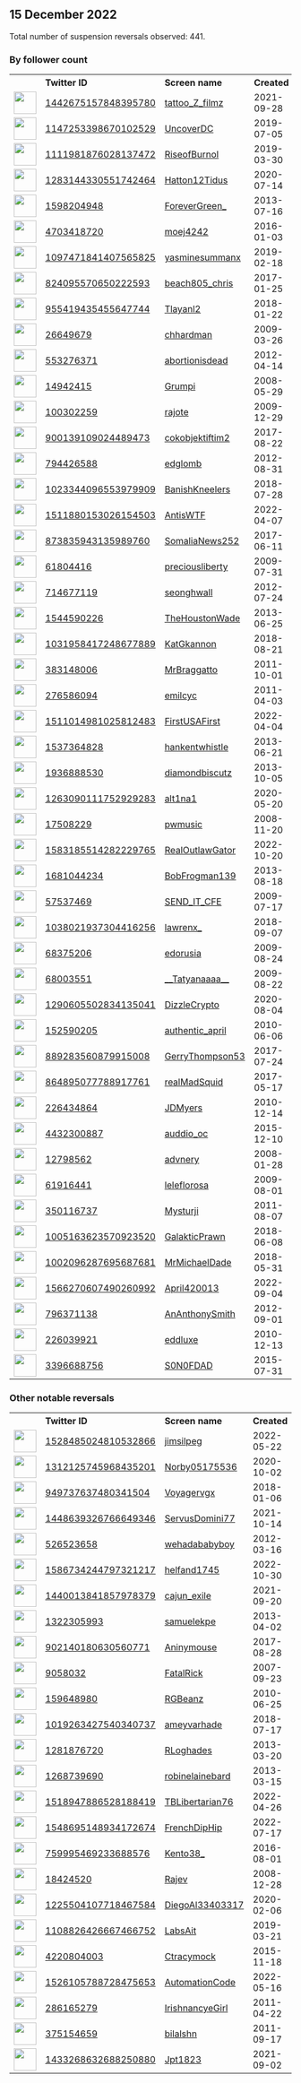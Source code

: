 
## 15 December 2022
Total number of suspension reversals observed: 441.

### By follower count
<table><tr><th></th><th align="left">Twitter ID</th><th align="left">Screen name</th>
<th align="left">Created</th><th align="left">Status</th><th align="left">Suspended</th><th align="left">Followers</th>
<tr><td><a href="https://pbs.twimg.com/profile_images/1626156143583318017/Cv8fdHX9_normal.jpg"><img src="https://pbs.twimg.com/profile_images/1626156143583318017/Cv8fdHX9_normal.jpg" width="40px" height="40px" align="center"/></a></td><td><a href="https://twitter.com/intent/user?user_id=1442675157848395780">1442675157848395780</a></td><td><a href="https://twitter.com/tattoo_Z_filmz">tattoo_Z_filmz</a></td><td>2021-09-28</td><td align="center"></td><td>2022-07-16</td><td>508529</td></tr>
<tr><td><a href="https://pbs.twimg.com/profile_images/1148630710837792772/txkx1EP7_normal.jpg"><img src="https://pbs.twimg.com/profile_images/1148630710837792772/txkx1EP7_normal.jpg" width="40px" height="40px" align="center"/></a></td><td><a href="https://twitter.com/intent/user?user_id=1147253398670102529">1147253398670102529</a></td><td><a href="https://twitter.com/UncoverDC">UncoverDC</a></td><td>2019-07-05</td><td align="center"></td><td></td><td>90567</td></tr>
<tr><td><a href="https://pbs.twimg.com/profile_images/1574234467287400457/r_otjDgp_normal.jpg"><img src="https://pbs.twimg.com/profile_images/1574234467287400457/r_otjDgp_normal.jpg" width="40px" height="40px" align="center"/></a></td><td><a href="https://twitter.com/intent/user?user_id=1111981876028137472">1111981876028137472</a></td><td><a href="https://twitter.com/RiseofBurnol">RiseofBurnol</a></td><td>2019-03-30</td><td align="center"></td><td>2022-10-25</td><td>27097</td></tr>
<tr><td><a href="https://pbs.twimg.com/profile_images/1613982856547602433/fXQ3AKLa_normal.jpg"><img src="https://pbs.twimg.com/profile_images/1613982856547602433/fXQ3AKLa_normal.jpg" width="40px" height="40px" align="center"/></a></td><td><a href="https://twitter.com/intent/user?user_id=1283144330551742464">1283144330551742464</a></td><td><a href="https://twitter.com/Hatton12Tidus">Hatton12Tidus</a></td><td>2020-07-14</td><td align="center"></td><td>2022-10-21</td><td>22558</td></tr>
<tr><td><a href="https://pbs.twimg.com/profile_images/1240542830608687104/giYpZZUC_normal.jpg"><img src="https://pbs.twimg.com/profile_images/1240542830608687104/giYpZZUC_normal.jpg" width="40px" height="40px" align="center"/></a></td><td><a href="https://twitter.com/intent/user?user_id=1598204948">1598204948</a></td><td><a href="https://twitter.com/ForeverGreen_">ForeverGreen_</a></td><td>2013-07-16</td><td align="center"></td><td></td><td>21194</td></tr>
<tr><td><a href="https://pbs.twimg.com/profile_images/1611774079123730433/DgXYdNzu_normal.jpg"><img src="https://pbs.twimg.com/profile_images/1611774079123730433/DgXYdNzu_normal.jpg" width="40px" height="40px" align="center"/></a></td><td><a href="https://twitter.com/intent/user?user_id=4703418720">4703418720</a></td><td><a href="https://twitter.com/moej4242">moej4242</a></td><td>2016-01-03</td><td align="center"></td><td></td><td>20329</td></tr>
<tr><td><a href="https://pbs.twimg.com/profile_images/1652422157417283586/x5Myc14p_normal.jpg"><img src="https://pbs.twimg.com/profile_images/1652422157417283586/x5Myc14p_normal.jpg" width="40px" height="40px" align="center"/></a></td><td><a href="https://twitter.com/intent/user?user_id=1097471841407565825">1097471841407565825</a></td><td><a href="https://twitter.com/yasminesummanx">yasminesummanx</a></td><td>2019-02-18</td><td align="center"></td><td>2022-12-03</td><td>19636</td></tr>
<tr><td><a href="https://pbs.twimg.com/profile_images/1021205589391597569/Or-BbRdb_normal.jpg"><img src="https://pbs.twimg.com/profile_images/1021205589391597569/Or-BbRdb_normal.jpg" width="40px" height="40px" align="center"/></a></td><td><a href="https://twitter.com/intent/user?user_id=824095570650222593">824095570650222593</a></td><td><a href="https://twitter.com/beach805_chris">beach805_chris</a></td><td>2017-01-25</td><td align="center">👋</td><td></td><td>17494</td></tr>
<tr><td><a href="https://pbs.twimg.com/profile_images/1569050090911711234/GC9xicq8_normal.jpg"><img src="https://pbs.twimg.com/profile_images/1569050090911711234/GC9xicq8_normal.jpg" width="40px" height="40px" align="center"/></a></td><td><a href="https://twitter.com/intent/user?user_id=955419435455647744">955419435455647744</a></td><td><a href="https://twitter.com/Tlayanl2">Tlayanl2</a></td><td>2018-01-22</td><td align="center"></td><td>2022-12-11</td><td>17449</td></tr>
<tr><td><a href="https://pbs.twimg.com/profile_images/1618024024537460736/J-VJWCAl_normal.jpg"><img src="https://pbs.twimg.com/profile_images/1618024024537460736/J-VJWCAl_normal.jpg" width="40px" height="40px" align="center"/></a></td><td><a href="https://twitter.com/intent/user?user_id=26649679">26649679</a></td><td><a href="https://twitter.com/chhardman">chhardman</a></td><td>2009-03-26</td><td align="center"></td><td>2022-12-03</td><td>11944</td></tr>
<tr><td><a href="https://pbs.twimg.com/profile_images/796262465533145088/WGJcqM7C_normal.jpg"><img src="https://pbs.twimg.com/profile_images/796262465533145088/WGJcqM7C_normal.jpg" width="40px" height="40px" align="center"/></a></td><td><a href="https://twitter.com/intent/user?user_id=553276371">553276371</a></td><td><a href="https://twitter.com/abortionisdead">abortionisdead</a></td><td>2012-04-14</td><td align="center"></td><td>2022-07-16</td><td>11922</td></tr>
<tr><td><a href="https://pbs.twimg.com/profile_images/1374413516485009411/PWc1w1lx_normal.jpg"><img src="https://pbs.twimg.com/profile_images/1374413516485009411/PWc1w1lx_normal.jpg" width="40px" height="40px" align="center"/></a></td><td><a href="https://twitter.com/intent/user?user_id=14942415">14942415</a></td><td><a href="https://twitter.com/Grumpi">Grumpi</a></td><td>2008-05-29</td><td align="center"></td><td></td><td>11793</td></tr>
<tr><td><a href="https://pbs.twimg.com/profile_images/1645806993297522688/g9eXb0Nj_normal.jpg"><img src="https://pbs.twimg.com/profile_images/1645806993297522688/g9eXb0Nj_normal.jpg" width="40px" height="40px" align="center"/></a></td><td><a href="https://twitter.com/intent/user?user_id=100302259">100302259</a></td><td><a href="https://twitter.com/rajote">rajote</a></td><td>2009-12-29</td><td align="center"></td><td></td><td>10923</td></tr>
<tr><td><a href="https://pbs.twimg.com/profile_images/1650172285528023040/-IO3cQ5A_normal.jpg"><img src="https://pbs.twimg.com/profile_images/1650172285528023040/-IO3cQ5A_normal.jpg" width="40px" height="40px" align="center"/></a></td><td><a href="https://twitter.com/intent/user?user_id=900139109024489473">900139109024489473</a></td><td><a href="https://twitter.com/cokobjektiftim2">cokobjektiftim2</a></td><td>2017-08-22</td><td align="center"></td><td>2022-02-25</td><td>10635</td></tr>
<tr><td><a href="https://pbs.twimg.com/profile_images/996873037197737986/iXL3lJMY_normal.jpg"><img src="https://pbs.twimg.com/profile_images/996873037197737986/iXL3lJMY_normal.jpg" width="40px" height="40px" align="center"/></a></td><td><a href="https://twitter.com/intent/user?user_id=794426588">794426588</a></td><td><a href="https://twitter.com/edglomb">edglomb</a></td><td>2012-08-31</td><td align="center">🚫</td><td>2022-12-13</td><td>10032</td></tr>
<tr><td><a href="https://pbs.twimg.com/profile_images/1290392790661300228/iR1PfhPi_normal.jpg"><img src="https://pbs.twimg.com/profile_images/1290392790661300228/iR1PfhPi_normal.jpg" width="40px" height="40px" align="center"/></a></td><td><a href="https://twitter.com/intent/user?user_id=1023344096553979909">1023344096553979909</a></td><td><a href="https://twitter.com/BanishKneelers">BanishKneelers</a></td><td>2018-07-28</td><td align="center"></td><td></td><td>9942</td></tr>
<tr><td><a href="https://pbs.twimg.com/profile_images/1604172158476886017/AK-Yy3db_normal.jpg"><img src="https://pbs.twimg.com/profile_images/1604172158476886017/AK-Yy3db_normal.jpg" width="40px" height="40px" align="center"/></a></td><td><a href="https://twitter.com/intent/user?user_id=1511880153026154503">1511880153026154503</a></td><td><a href="https://twitter.com/AntisWTF">AntisWTF</a></td><td>2022-04-07</td><td align="center"></td><td>2022-12-10</td><td>8729</td></tr>
<tr><td><a href="https://pbs.twimg.com/profile_images/1380856098069086208/wQMrUnQl_normal.jpg"><img src="https://pbs.twimg.com/profile_images/1380856098069086208/wQMrUnQl_normal.jpg" width="40px" height="40px" align="center"/></a></td><td><a href="https://twitter.com/intent/user?user_id=873835943135989760">873835943135989760</a></td><td><a href="https://twitter.com/SomaliaNews252">SomaliaNews252</a></td><td>2017-06-11</td><td align="center"></td><td>2022-09-16</td><td>8140</td></tr>
<tr><td><a href="https://pbs.twimg.com/profile_images/1326954324300328963/-xrGpj7f_normal.jpg"><img src="https://pbs.twimg.com/profile_images/1326954324300328963/-xrGpj7f_normal.jpg" width="40px" height="40px" align="center"/></a></td><td><a href="https://twitter.com/intent/user?user_id=61804416">61804416</a></td><td><a href="https://twitter.com/preciousliberty">preciousliberty</a></td><td>2009-07-31</td><td align="center"></td><td></td><td>7955</td></tr>
<tr><td><a href="https://pbs.twimg.com/profile_images/1411210180214153216/0hm6u7It_normal.jpg"><img src="https://pbs.twimg.com/profile_images/1411210180214153216/0hm6u7It_normal.jpg" width="40px" height="40px" align="center"/></a></td><td><a href="https://twitter.com/intent/user?user_id=714677119">714677119</a></td><td><a href="https://twitter.com/seonghwall">seonghwall</a></td><td>2012-07-24</td><td align="center"></td><td></td><td>7613</td></tr>
<tr><td><a href="https://pbs.twimg.com/profile_images/1649633212304613377/A_10i2Er_normal.jpg"><img src="https://pbs.twimg.com/profile_images/1649633212304613377/A_10i2Er_normal.jpg" width="40px" height="40px" align="center"/></a></td><td><a href="https://twitter.com/intent/user?user_id=1544590226">1544590226</a></td><td><a href="https://twitter.com/TheHoustonWade">TheHoustonWade</a></td><td>2013-06-25</td><td align="center"></td><td></td><td>7567</td></tr>
<tr><td><a href="https://pbs.twimg.com/profile_images/1285042074866221056/SU7tIiDb_normal.jpg"><img src="https://pbs.twimg.com/profile_images/1285042074866221056/SU7tIiDb_normal.jpg" width="40px" height="40px" align="center"/></a></td><td><a href="https://twitter.com/intent/user?user_id=1031958417248677889">1031958417248677889</a></td><td><a href="https://twitter.com/KatGkannon">KatGkannon</a></td><td>2018-08-21</td><td align="center"></td><td></td><td>6947</td></tr>
<tr><td><a href="https://pbs.twimg.com/profile_images/1630133217440276485/Dt3CRbdF_normal.jpg"><img src="https://pbs.twimg.com/profile_images/1630133217440276485/Dt3CRbdF_normal.jpg" width="40px" height="40px" align="center"/></a></td><td><a href="https://twitter.com/intent/user?user_id=383148006">383148006</a></td><td><a href="https://twitter.com/MrBraggatto">MrBraggatto</a></td><td>2011-10-01</td><td align="center"></td><td>2022-10-13</td><td>6462</td></tr>
<tr><td><a href="https://pbs.twimg.com/profile_images/1378705595763675136/xblHN8Iv_normal.jpg"><img src="https://pbs.twimg.com/profile_images/1378705595763675136/xblHN8Iv_normal.jpg" width="40px" height="40px" align="center"/></a></td><td><a href="https://twitter.com/intent/user?user_id=276586094">276586094</a></td><td><a href="https://twitter.com/emilcyc">emilcyc</a></td><td>2011-04-03</td><td align="center"></td><td>2022-11-15</td><td>6411</td></tr>
<tr><td><a href="https://pbs.twimg.com/profile_images/1594171871506882560/6WAknMZK_normal.jpg"><img src="https://pbs.twimg.com/profile_images/1594171871506882560/6WAknMZK_normal.jpg" width="40px" height="40px" align="center"/></a></td><td><a href="https://twitter.com/intent/user?user_id=1511014981025812483">1511014981025812483</a></td><td><a href="https://twitter.com/FirstUSAFirst">FirstUSAFirst</a></td><td>2022-04-04</td><td align="center"></td><td>2022-11-23</td><td>6336</td></tr>
<tr><td><a href="https://pbs.twimg.com/profile_images/1218010235417194496/j5Z1dHDO_normal.jpg"><img src="https://pbs.twimg.com/profile_images/1218010235417194496/j5Z1dHDO_normal.jpg" width="40px" height="40px" align="center"/></a></td><td><a href="https://twitter.com/intent/user?user_id=1537364828">1537364828</a></td><td><a href="https://twitter.com/hankentwhistle">hankentwhistle</a></td><td>2013-06-21</td><td align="center"></td><td>2022-06-13</td><td>5954</td></tr>
<tr><td><a href="https://pbs.twimg.com/profile_images/1657935519668670476/-DiggBpd_normal.jpg"><img src="https://pbs.twimg.com/profile_images/1657935519668670476/-DiggBpd_normal.jpg" width="40px" height="40px" align="center"/></a></td><td><a href="https://twitter.com/intent/user?user_id=1936888530">1936888530</a></td><td><a href="https://twitter.com/diamondbiscutz">diamondbiscutz</a></td><td>2013-10-05</td><td align="center"></td><td></td><td>5465</td></tr>
<tr><td><a href="https://pbs.twimg.com/profile_images/1623919723749466112/iRU5IbZY_normal.jpg"><img src="https://pbs.twimg.com/profile_images/1623919723749466112/iRU5IbZY_normal.jpg" width="40px" height="40px" align="center"/></a></td><td><a href="https://twitter.com/intent/user?user_id=1263090111752929283">1263090111752929283</a></td><td><a href="https://twitter.com/alt1na1">alt1na1</a></td><td>2020-05-20</td><td align="center">🔒</td><td>2022-03-31</td><td>4959</td></tr>
<tr><td><a href="https://pbs.twimg.com/profile_images/1066822694870618118/-WDhXllL_normal.jpg"><img src="https://pbs.twimg.com/profile_images/1066822694870618118/-WDhXllL_normal.jpg" width="40px" height="40px" align="center"/></a></td><td><a href="https://twitter.com/intent/user?user_id=17508229">17508229</a></td><td><a href="https://twitter.com/pwmusic">pwmusic</a></td><td>2008-11-20</td><td align="center"></td><td></td><td>4931</td></tr>
<tr><td><a href="https://pbs.twimg.com/profile_images/1657130626590429184/f7sB1cno_normal.jpg"><img src="https://pbs.twimg.com/profile_images/1657130626590429184/f7sB1cno_normal.jpg" width="40px" height="40px" align="center"/></a></td><td><a href="https://twitter.com/intent/user?user_id=1583185514282229765">1583185514282229765</a></td><td><a href="https://twitter.com/RealOutlawGator">RealOutlawGator</a></td><td>2022-10-20</td><td align="center"></td><td>2022-12-11</td><td>4843</td></tr>
<tr><td><a href="https://pbs.twimg.com/profile_images/378800000357256483/8d63e9534ac34a5f70d28a737ac7e663_normal.jpeg"><img src="https://pbs.twimg.com/profile_images/378800000357256483/8d63e9534ac34a5f70d28a737ac7e663_normal.jpeg" width="40px" height="40px" align="center"/></a></td><td><a href="https://twitter.com/intent/user?user_id=1681044234">1681044234</a></td><td><a href="https://twitter.com/BobFrogman139">BobFrogman139</a></td><td>2013-08-18</td><td align="center"></td><td></td><td>4754</td></tr>
<tr><td><a href="https://pbs.twimg.com/profile_images/1603006762390626304/jlNA8vtH_normal.jpg"><img src="https://pbs.twimg.com/profile_images/1603006762390626304/jlNA8vtH_normal.jpg" width="40px" height="40px" align="center"/></a></td><td><a href="https://twitter.com/intent/user?user_id=57537469">57537469</a></td><td><a href="https://twitter.com/SEND_IT_CFE">SEND_IT_CFE</a></td><td>2009-07-17</td><td align="center"></td><td></td><td>4753</td></tr>
<tr><td><a href="https://pbs.twimg.com/profile_images/1658748199928987649/B8AhbZ4r_normal.jpg"><img src="https://pbs.twimg.com/profile_images/1658748199928987649/B8AhbZ4r_normal.jpg" width="40px" height="40px" align="center"/></a></td><td><a href="https://twitter.com/intent/user?user_id=1038021937304416256">1038021937304416256</a></td><td><a href="https://twitter.com/lawrenx_">lawrenx_</a></td><td>2018-09-07</td><td align="center"></td><td>2022-12-07</td><td>4599</td></tr>
<tr><td><a href="https://pbs.twimg.com/profile_images/1549828081807806464/L1RgykU1_normal.jpg"><img src="https://pbs.twimg.com/profile_images/1549828081807806464/L1RgykU1_normal.jpg" width="40px" height="40px" align="center"/></a></td><td><a href="https://twitter.com/intent/user?user_id=68375206">68375206</a></td><td><a href="https://twitter.com/edorusia">edorusia</a></td><td>2009-08-24</td><td align="center"></td><td>2022-11-30</td><td>4574</td></tr>
<tr><td><a href="https://pbs.twimg.com/profile_images/1416144883841126401/FjIAOR7m_normal.jpg"><img src="https://pbs.twimg.com/profile_images/1416144883841126401/FjIAOR7m_normal.jpg" width="40px" height="40px" align="center"/></a></td><td><a href="https://twitter.com/intent/user?user_id=68003551">68003551</a></td><td><a href="https://twitter.com/__Tatyanaaaa__">__Tatyanaaaa__</a></td><td>2009-08-22</td><td align="center"></td><td></td><td>4537</td></tr>
<tr><td><a href="https://pbs.twimg.com/profile_images/1290606661623848964/FZ2GRezm_normal.jpg"><img src="https://pbs.twimg.com/profile_images/1290606661623848964/FZ2GRezm_normal.jpg" width="40px" height="40px" align="center"/></a></td><td><a href="https://twitter.com/intent/user?user_id=1290605502834135041">1290605502834135041</a></td><td><a href="https://twitter.com/DizzleCrypto">DizzleCrypto</a></td><td>2020-08-04</td><td align="center"></td><td>2022-12-12</td><td>4453</td></tr>
<tr><td><a href="https://pbs.twimg.com/profile_images/1647641485184057346/B-uARHQL_normal.jpg"><img src="https://pbs.twimg.com/profile_images/1647641485184057346/B-uARHQL_normal.jpg" width="40px" height="40px" align="center"/></a></td><td><a href="https://twitter.com/intent/user?user_id=152590205">152590205</a></td><td><a href="https://twitter.com/authentic_april">authentic_april</a></td><td>2010-06-06</td><td align="center"></td><td></td><td>4410</td></tr>
<tr><td><a href="https://pbs.twimg.com/profile_images/1061641383671300101/5CvISU2A_normal.jpg"><img src="https://pbs.twimg.com/profile_images/1061641383671300101/5CvISU2A_normal.jpg" width="40px" height="40px" align="center"/></a></td><td><a href="https://twitter.com/intent/user?user_id=889283560879915008">889283560879915008</a></td><td><a href="https://twitter.com/GerryThompson53">GerryThompson53</a></td><td>2017-07-24</td><td align="center"></td><td></td><td>4385</td></tr>
<tr><td><a href="https://pbs.twimg.com/profile_images/1610653821554024449/Wqdf4BIl_normal.jpg"><img src="https://pbs.twimg.com/profile_images/1610653821554024449/Wqdf4BIl_normal.jpg" width="40px" height="40px" align="center"/></a></td><td><a href="https://twitter.com/intent/user?user_id=864895077788917761">864895077788917761</a></td><td><a href="https://twitter.com/realMadSquid">realMadSquid</a></td><td>2017-05-17</td><td align="center"></td><td></td><td>4299</td></tr>
<tr><td><a href="https://pbs.twimg.com/profile_images/1351212352851615745/hclnaiKR_normal.jpg"><img src="https://pbs.twimg.com/profile_images/1351212352851615745/hclnaiKR_normal.jpg" width="40px" height="40px" align="center"/></a></td><td><a href="https://twitter.com/intent/user?user_id=226434864">226434864</a></td><td><a href="https://twitter.com/JDMyers">JDMyers</a></td><td>2010-12-14</td><td align="center"></td><td>2022-12-05</td><td>3985</td></tr>
<tr><td><a href="https://pbs.twimg.com/profile_images/1249596916494741504/bbDweNCh_normal.jpg"><img src="https://pbs.twimg.com/profile_images/1249596916494741504/bbDweNCh_normal.jpg" width="40px" height="40px" align="center"/></a></td><td><a href="https://twitter.com/intent/user?user_id=4432300887">4432300887</a></td><td><a href="https://twitter.com/auddio_oc">auddio_oc</a></td><td>2015-12-10</td><td align="center"></td><td></td><td>3660</td></tr>
<tr><td><a href="https://pbs.twimg.com/profile_images/1605775759964086275/yekQP6lq_normal.jpg"><img src="https://pbs.twimg.com/profile_images/1605775759964086275/yekQP6lq_normal.jpg" width="40px" height="40px" align="center"/></a></td><td><a href="https://twitter.com/intent/user?user_id=12798562">12798562</a></td><td><a href="https://twitter.com/advnery">advnery</a></td><td>2008-01-28</td><td align="center"></td><td></td><td>3613</td></tr>
<tr><td><a href="https://pbs.twimg.com/profile_images/1199790762633940995/iIAAasEv_normal.jpg"><img src="https://pbs.twimg.com/profile_images/1199790762633940995/iIAAasEv_normal.jpg" width="40px" height="40px" align="center"/></a></td><td><a href="https://twitter.com/intent/user?user_id=61916441">61916441</a></td><td><a href="https://twitter.com/leleflorosa">leleflorosa</a></td><td>2009-08-01</td><td align="center"></td><td></td><td>3390</td></tr>
<tr><td><a href="https://pbs.twimg.com/profile_images/1482394538/Mysturji_avatar_normal.jpg"><img src="https://pbs.twimg.com/profile_images/1482394538/Mysturji_avatar_normal.jpg" width="40px" height="40px" align="center"/></a></td><td><a href="https://twitter.com/intent/user?user_id=350116737">350116737</a></td><td><a href="https://twitter.com/Mysturji">Mysturji</a></td><td>2011-08-07</td><td align="center">🔒</td><td></td><td>3336</td></tr>
<tr><td><a href="https://pbs.twimg.com/profile_images/1375062187241304066/cfJeSeJg_normal.jpg"><img src="https://pbs.twimg.com/profile_images/1375062187241304066/cfJeSeJg_normal.jpg" width="40px" height="40px" align="center"/></a></td><td><a href="https://twitter.com/intent/user?user_id=1005163623570923520">1005163623570923520</a></td><td><a href="https://twitter.com/GalakticPrawn">GalakticPrawn</a></td><td>2018-06-08</td><td align="center">🔒</td><td></td><td>3329</td></tr>
<tr><td><a href="https://pbs.twimg.com/profile_images/1603435212884639745/Sho_XT-I_normal.jpg"><img src="https://pbs.twimg.com/profile_images/1603435212884639745/Sho_XT-I_normal.jpg" width="40px" height="40px" align="center"/></a></td><td><a href="https://twitter.com/intent/user?user_id=1002096287695687681">1002096287695687681</a></td><td><a href="https://twitter.com/MrMichaelDade">MrMichaelDade</a></td><td>2018-05-31</td><td align="center">👋</td><td></td><td>3288</td></tr>
<tr><td><a href="https://pbs.twimg.com/profile_images/1572086112763387907/N4pZ9Djj_normal.jpg"><img src="https://pbs.twimg.com/profile_images/1572086112763387907/N4pZ9Djj_normal.jpg" width="40px" height="40px" align="center"/></a></td><td><a href="https://twitter.com/intent/user?user_id=1566270607490260992">1566270607490260992</a></td><td><a href="https://twitter.com/April420013">April420013</a></td><td>2022-09-04</td><td align="center"></td><td>2022-12-09</td><td>3265</td></tr>
<tr><td><a href="https://pbs.twimg.com/profile_images/809313127699337216/0fx4KxBw_normal.jpg"><img src="https://pbs.twimg.com/profile_images/809313127699337216/0fx4KxBw_normal.jpg" width="40px" height="40px" align="center"/></a></td><td><a href="https://twitter.com/intent/user?user_id=796371138">796371138</a></td><td><a href="https://twitter.com/AnAnthonySmith">AnAnthonySmith</a></td><td>2012-09-01</td><td align="center"></td><td></td><td>3059</td></tr>
<tr><td><a href="https://pbs.twimg.com/profile_images/1603603048089239552/-wRGRFos_normal.jpg"><img src="https://pbs.twimg.com/profile_images/1603603048089239552/-wRGRFos_normal.jpg" width="40px" height="40px" align="center"/></a></td><td><a href="https://twitter.com/intent/user?user_id=226039921">226039921</a></td><td><a href="https://twitter.com/eddluxe">eddluxe</a></td><td>2010-12-13</td><td align="center"></td><td></td><td>2922</td></tr>
<tr><td><a href="https://pbs.twimg.com/profile_images/896048738350878720/ZWXXqjuR_normal.jpg"><img src="https://pbs.twimg.com/profile_images/896048738350878720/ZWXXqjuR_normal.jpg" width="40px" height="40px" align="center"/></a></td><td><a href="https://twitter.com/intent/user?user_id=3396688756">3396688756</a></td><td><a href="https://twitter.com/S0N0FDAD">S0N0FDAD</a></td><td>2015-07-31</td><td align="center"></td><td></td><td>2897</td></tr>
</table>

### Other notable reversals
<table><tr><th></th><th align="left">Twitter ID</th><th align="left">Screen name</th>
<th align="left">Created</th><th align="left">Status</th><th align="left">Suspended</th><th align="left">Followers</th>
<tr><td><a href="https://pbs.twimg.com/profile_images/1528704202654076928/ROCr_YwQ_normal.jpg"><img src="https://pbs.twimg.com/profile_images/1528704202654076928/ROCr_YwQ_normal.jpg" width="40px" height="40px" align="center"/></a></td><td><a href="https://twitter.com/intent/user?user_id=1528485024810532866">1528485024810532866</a></td><td><a href="https://twitter.com/jimsilpeg">jimsilpeg</a></td><td>2022-05-22</td><td align="center">🚫</td><td>2022-12-12</td><td>913</td></tr>
<tr><td><a href="https://pbs.twimg.com/profile_images/1600101953043943426/jqL25U1a_normal.jpg"><img src="https://pbs.twimg.com/profile_images/1600101953043943426/jqL25U1a_normal.jpg" width="40px" height="40px" align="center"/></a></td><td><a href="https://twitter.com/intent/user?user_id=1312125745968435201">1312125745968435201</a></td><td><a href="https://twitter.com/Norby05175536">Norby05175536</a></td><td>2020-10-02</td><td align="center"></td><td>2022-12-14</td><td>82</td></tr>
<tr><td><a href="https://pbs.twimg.com/profile_images/1532140085914632192/qhm92sb0_normal.jpg"><img src="https://pbs.twimg.com/profile_images/1532140085914632192/qhm92sb0_normal.jpg" width="40px" height="40px" align="center"/></a></td><td><a href="https://twitter.com/intent/user?user_id=949737637480341504">949737637480341504</a></td><td><a href="https://twitter.com/Voyagervgx">Voyagervgx</a></td><td>2018-01-06</td><td align="center"></td><td>2022-12-12</td><td>194</td></tr>
<tr><td><a href="https://pbs.twimg.com/profile_images/1519677830262579202/7G9nZvwS_normal.jpg"><img src="https://pbs.twimg.com/profile_images/1519677830262579202/7G9nZvwS_normal.jpg" width="40px" height="40px" align="center"/></a></td><td><a href="https://twitter.com/intent/user?user_id=1448639326766649346">1448639326766649346</a></td><td><a href="https://twitter.com/ServusDomini77">ServusDomini77</a></td><td>2021-10-14</td><td align="center"></td><td>2022-11-25</td><td>1920</td></tr>
<tr><td><a href="https://pbs.twimg.com/profile_images/1632616271052414976/mOynsfVb_normal.jpg"><img src="https://pbs.twimg.com/profile_images/1632616271052414976/mOynsfVb_normal.jpg" width="40px" height="40px" align="center"/></a></td><td><a href="https://twitter.com/intent/user?user_id=526523658">526523658</a></td><td><a href="https://twitter.com/wehadababyboy">wehadababyboy</a></td><td>2012-03-16</td><td align="center"></td><td>2022-11-14</td><td>50</td></tr>
<tr><td><a href="https://pbs.twimg.com/profile_images/1598949650509217792/Wua-vrfA_normal.jpg"><img src="https://pbs.twimg.com/profile_images/1598949650509217792/Wua-vrfA_normal.jpg" width="40px" height="40px" align="center"/></a></td><td><a href="https://twitter.com/intent/user?user_id=1586734244797321217">1586734244797321217</a></td><td><a href="https://twitter.com/helfand1745">helfand1745</a></td><td>2022-10-30</td><td align="center">🚫</td><td>2022-12-11</td><td>162</td></tr>
<tr><td><a href="https://pbs.twimg.com/profile_images/1440015078602981379/szJwwMH9_normal.jpg"><img src="https://pbs.twimg.com/profile_images/1440015078602981379/szJwwMH9_normal.jpg" width="40px" height="40px" align="center"/></a></td><td><a href="https://twitter.com/intent/user?user_id=1440013841857978379">1440013841857978379</a></td><td><a href="https://twitter.com/cajun_exile">cajun_exile</a></td><td>2021-09-20</td><td align="center"></td><td>2022-12-10</td><td>751</td></tr>
<tr><td><a href="https://pbs.twimg.com/profile_images/1584722157312954368/zGrslTSC_normal.jpg"><img src="https://pbs.twimg.com/profile_images/1584722157312954368/zGrslTSC_normal.jpg" width="40px" height="40px" align="center"/></a></td><td><a href="https://twitter.com/intent/user?user_id=1322305993">1322305993</a></td><td><a href="https://twitter.com/samuelekpe">samuelekpe</a></td><td>2013-04-02</td><td align="center"></td><td>2022-12-10</td><td>1517</td></tr>
<tr><td><a href="https://pbs.twimg.com/profile_images/1268635205692260356/lurHW-XC_normal.jpg"><img src="https://pbs.twimg.com/profile_images/1268635205692260356/lurHW-XC_normal.jpg" width="40px" height="40px" align="center"/></a></td><td><a href="https://twitter.com/intent/user?user_id=902140180630560771">902140180630560771</a></td><td><a href="https://twitter.com/Aninymouse">Aninymouse</a></td><td>2017-08-28</td><td align="center"></td><td>2022-12-11</td><td>849</td></tr>
<tr><td><a href="https://pbs.twimg.com/profile_images/1497052716765433871/D_hakl3t_normal.jpg"><img src="https://pbs.twimg.com/profile_images/1497052716765433871/D_hakl3t_normal.jpg" width="40px" height="40px" align="center"/></a></td><td><a href="https://twitter.com/intent/user?user_id=9058032">9058032</a></td><td><a href="https://twitter.com/FatalRick">FatalRick</a></td><td>2007-09-23</td><td align="center"></td><td>2022-12-13</td><td>544</td></tr>
<tr><td><a href="https://pbs.twimg.com/profile_images/1348840586338471936/X_diWVKV_normal.jpg"><img src="https://pbs.twimg.com/profile_images/1348840586338471936/X_diWVKV_normal.jpg" width="40px" height="40px" align="center"/></a></td><td><a href="https://twitter.com/intent/user?user_id=159648980">159648980</a></td><td><a href="https://twitter.com/RGBeanz">RGBeanz</a></td><td>2010-06-25</td><td align="center"></td><td>2022-12-05</td><td>848</td></tr>
<tr><td><a href="https://pbs.twimg.com/profile_images/1434087825511632899/1exN38Hc_normal.jpg"><img src="https://pbs.twimg.com/profile_images/1434087825511632899/1exN38Hc_normal.jpg" width="40px" height="40px" align="center"/></a></td><td><a href="https://twitter.com/intent/user?user_id=1019263427540340737">1019263427540340737</a></td><td><a href="https://twitter.com/ameyvarhade">ameyvarhade</a></td><td>2018-07-17</td><td align="center"></td><td>2022-12-03</td><td>298</td></tr>
<tr><td><a href="https://pbs.twimg.com/profile_images/1338535859847630849/kG9YJcBv_normal.jpg"><img src="https://pbs.twimg.com/profile_images/1338535859847630849/kG9YJcBv_normal.jpg" width="40px" height="40px" align="center"/></a></td><td><a href="https://twitter.com/intent/user?user_id=1281876720">1281876720</a></td><td><a href="https://twitter.com/RLoghades">RLoghades</a></td><td>2013-03-20</td><td align="center"></td><td>2022-12-13</td><td>128</td></tr>
<tr><td><a href="https://pbs.twimg.com/profile_images/1607650497149665280/fQ5XsLUS_normal.jpg"><img src="https://pbs.twimg.com/profile_images/1607650497149665280/fQ5XsLUS_normal.jpg" width="40px" height="40px" align="center"/></a></td><td><a href="https://twitter.com/intent/user?user_id=1268739690">1268739690</a></td><td><a href="https://twitter.com/robinelainebard">robinelainebard</a></td><td>2013-03-15</td><td align="center"></td><td>2022-12-15</td><td>158</td></tr>
<tr><td><a href="https://pbs.twimg.com/profile_images/1518948412695138304/Tm3lcxOs_normal.jpg"><img src="https://pbs.twimg.com/profile_images/1518948412695138304/Tm3lcxOs_normal.jpg" width="40px" height="40px" align="center"/></a></td><td><a href="https://twitter.com/intent/user?user_id=1518947886528188419">1518947886528188419</a></td><td><a href="https://twitter.com/TBLibertarian76">TBLibertarian76</a></td><td>2022-04-26</td><td align="center"></td><td>2022-12-07</td><td>119</td></tr>
<tr><td><a href="https://pbs.twimg.com/profile_images/1548695263329542145/b4Ge2Dqd_normal.png"><img src="https://pbs.twimg.com/profile_images/1548695263329542145/b4Ge2Dqd_normal.png" width="40px" height="40px" align="center"/></a></td><td><a href="https://twitter.com/intent/user?user_id=1548695148934172674">1548695148934172674</a></td><td><a href="https://twitter.com/FrenchDipHip">FrenchDipHip</a></td><td>2022-07-17</td><td align="center">🔒</td><td>2022-12-12</td><td>4</td></tr>
<tr><td><a href="https://pbs.twimg.com/profile_images/1597494154174427137/-PK_E21t_normal.jpg"><img src="https://pbs.twimg.com/profile_images/1597494154174427137/-PK_E21t_normal.jpg" width="40px" height="40px" align="center"/></a></td><td><a href="https://twitter.com/intent/user?user_id=759995469233688576">759995469233688576</a></td><td><a href="https://twitter.com/Kento38_">Kento38_</a></td><td>2016-08-01</td><td align="center"></td><td>2022-12-02</td><td>18</td></tr>
<tr><td><a href="https://pbs.twimg.com/profile_images/1110963553/rajev_normal.jpg"><img src="https://pbs.twimg.com/profile_images/1110963553/rajev_normal.jpg" width="40px" height="40px" align="center"/></a></td><td><a href="https://twitter.com/intent/user?user_id=18424520">18424520</a></td><td><a href="https://twitter.com/Rajev">Rajev</a></td><td>2008-12-28</td><td align="center"></td><td>2022-12-11</td><td>114</td></tr>
<tr><td><a href="https://pbs.twimg.com/profile_images/1435552277406826500/oiW2PmFq_normal.jpg"><img src="https://pbs.twimg.com/profile_images/1435552277406826500/oiW2PmFq_normal.jpg" width="40px" height="40px" align="center"/></a></td><td><a href="https://twitter.com/intent/user?user_id=1225504107718467584">1225504107718467584</a></td><td><a href="https://twitter.com/DiegoAl33403317">DiegoAl33403317</a></td><td>2020-02-06</td><td align="center"></td><td>2022-12-03</td><td>419</td></tr>
<tr><td><a href="https://pbs.twimg.com/profile_images/1610492106879143936/q4ZLQY1q_normal.jpg"><img src="https://pbs.twimg.com/profile_images/1610492106879143936/q4ZLQY1q_normal.jpg" width="40px" height="40px" align="center"/></a></td><td><a href="https://twitter.com/intent/user?user_id=1108826426667466752">1108826426667466752</a></td><td><a href="https://twitter.com/LabsAit">LabsAit</a></td><td>2019-03-21</td><td align="center"></td><td>2022-12-10</td><td>505</td></tr>
<tr><td><a href="https://pbs.twimg.com/profile_images/667078932957700096/kAPOKIjW_normal.jpg"><img src="https://pbs.twimg.com/profile_images/667078932957700096/kAPOKIjW_normal.jpg" width="40px" height="40px" align="center"/></a></td><td><a href="https://twitter.com/intent/user?user_id=4220804003">4220804003</a></td><td><a href="https://twitter.com/Ctracymock">Ctracymock</a></td><td>2015-11-18</td><td align="center"></td><td>2022-10-29</td><td>1684</td></tr>
<tr><td><a href="https://pbs.twimg.com/profile_images/1639740628757278720/r34_in20_normal.jpg"><img src="https://pbs.twimg.com/profile_images/1639740628757278720/r34_in20_normal.jpg" width="40px" height="40px" align="center"/></a></td><td><a href="https://twitter.com/intent/user?user_id=1526105788728475653">1526105788728475653</a></td><td><a href="https://twitter.com/AutomationCode">AutomationCode</a></td><td>2022-05-16</td><td align="center"></td><td>2022-12-07</td><td>316</td></tr>
<tr><td><a href="https://pbs.twimg.com/profile_images/1637532533574316035/H0tTZXBj_normal.jpg"><img src="https://pbs.twimg.com/profile_images/1637532533574316035/H0tTZXBj_normal.jpg" width="40px" height="40px" align="center"/></a></td><td><a href="https://twitter.com/intent/user?user_id=286165279">286165279</a></td><td><a href="https://twitter.com/IrishnancyeGirl">IrishnancyeGirl</a></td><td>2011-04-22</td><td align="center"></td><td>2022-12-13</td><td>35</td></tr>
<tr><td><a href="https://pbs.twimg.com/profile_images/1577397602697547778/NSvUrdQ__normal.jpg"><img src="https://pbs.twimg.com/profile_images/1577397602697547778/NSvUrdQ__normal.jpg" width="40px" height="40px" align="center"/></a></td><td><a href="https://twitter.com/intent/user?user_id=375154659">375154659</a></td><td><a href="https://twitter.com/bilalshn">bilalshn</a></td><td>2011-09-17</td><td align="center"></td><td>2022-11-29</td><td>786</td></tr>
<tr><td><a href="https://pbs.twimg.com/profile_images/1433289870689046531/5nqZT3zh_normal.jpg"><img src="https://pbs.twimg.com/profile_images/1433289870689046531/5nqZT3zh_normal.jpg" width="40px" height="40px" align="center"/></a></td><td><a href="https://twitter.com/intent/user?user_id=1433268632688250880">1433268632688250880</a></td><td><a href="https://twitter.com/Jpt1823">Jpt1823</a></td><td>2021-09-02</td><td align="center"></td><td>2022-12-03</td><td>12</td></tr>
</table>
